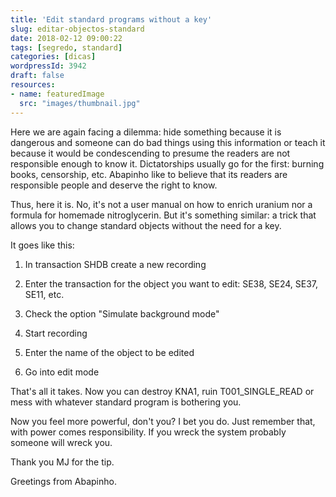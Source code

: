 ```yaml
---
title: 'Edit standard programs without a key'
slug: editar-objectos-standard
date: 2018-02-12 09:00:22
tags: [segredo, standard]
categories: [dicas]
wordpressId: 3942
draft: false
resources:
- name: featuredImage
  src: "images/thumbnail.jpg"
---
```

Here we are again facing a dilemma: hide something because it is dangerous and someone can do bad things using this information or teach it because it would be condescending to presume the readers are not responsible enough to know it. Dictatorships usually go for the first: burning books, censorship, etc. Abapinho like to believe that its readers are responsible people and deserve the right to know.

Thus, here it is. No, it's not a user manual on how to enrich uranium nor a formula for homemade nitroglycerin. But it's something similar: a trick that allows you to change standard objects without the need for a key.

<!--more-->

It goes like this:

  1. In transaction SHDB create a new recording

  2. Enter the transaction for the object you want to edit: SE38, SE24, SE37, SE11, etc.

  3. Check the option "Simulate background mode"

  4. Start recording

  5. Enter the name of the object to be edited

  6. Go into edit mode

That's all it takes. Now you can destroy KNA1, ruin T001_SINGLE_READ or mess with whatever standard program is bothering you.

Now you feel more powerful, don't you? I bet you do. Just remember that, with power comes responsibility. If you wreck the system probably someone will wreck you.

Thank you MJ for the tip.

Greetings from Abapinho.
